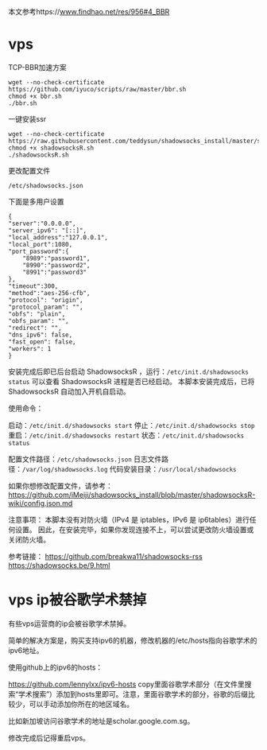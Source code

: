 本文参考https://www.findhao.net/res/956#4_BBR
# vps

 TCP-BBR加速方案
```
wget --no-check-certificate https://github.com/iyuco/scripts/raw/master/bbr.sh
chmod +x bbr.sh
./bbr.sh
```

一键安装ssr
```
wget --no-check-certificate https://raw.githubusercontent.com/teddysun/shadowsocks_install/master/shadowsocksR.sh
chmod +x shadowsocksR.sh
./shadowsocksR.sh 
```
更改配置文件

```
/etc/shadowsocks.json
```
下面是多用户设置

```
{
"server":"0.0.0.0",
"server_ipv6": "[::]",
"local_address":"127.0.0.1",
"local_port":1080,
"port_password":{
    "8989":"password1",
    "8990":"password2",
    "8991":"password3"
},
"timeout":300,
"method":"aes-256-cfb",
"protocol": "origin",
"protocol_param": "",
"obfs": "plain",
"obfs_param": "",
"redirect": "",
"dns_ipv6": false,
"fast_open": false,
"workers": 1
}
```
安装完成后即已后台启动 ShadowsocksR ，运行：```/etc/init.d/shadowsocks status```
可以查看 ShadowsocksR 进程是否已经启动。
本脚本安装完成后，已将 ShadowsocksR 自动加入开机自启动。

使用命令：

启动：```/etc/init.d/shadowsocks start```
停止：```/etc/init.d/shadowsocks stop```
重启：```/etc/init.d/shadowsocks restart```
状态：```/etc/init.d/shadowsocks status```

配置文件路径：```/etc/shadowsocks.json```
日志文件路径：```/var/log/shadowsocks.log```
代码安装目录：```/usr/local/shadowsocks```

如果你想修改配置文件，请参考：
https://github.com/iMeiji/shadowsocks_install/blob/master/shadowsocksR-wiki/config.json.md

注意事项：
本脚本没有对防火墙（IPv4 是 iptables，IPv6 是 ip6tables）进行任何设置。
因此，在安装完毕，如果你发现连接不上，可以尝试更改防火墙设置或关闭防火墙。

参考链接：
https://github.com/breakwa11/shadowsocks-rss
https://shadowsocks.be/9.html

# vps ip被谷歌学术禁掉
有些vps运营商的ip会被谷歌学术禁掉。

简单的解决方案是，购买支持ipv6的机器，修改机器的/etc/hosts指向谷歌学术的ipv6地址。

使用github上的ipv6的hosts：

https://github.com/lennylxx/ipv6-hosts
copy里面谷歌学术部分（在文件里搜索“学术搜索”）添加到hosts里即可。注意，里面谷歌学术的部分，谷歌的后缀比较少，可以手动添加你所在的地区域名。

比如新加坡访问谷歌学术的地址是scholar.google.com.sg。

修改完成后记得重启vps。
